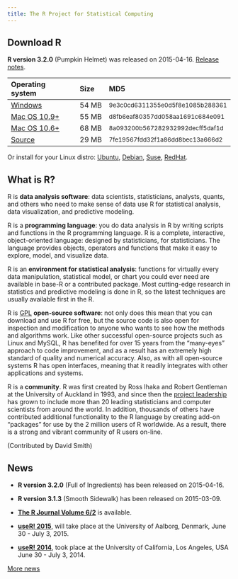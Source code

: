 ```yaml
---
title: The R Project for Statistical Computing
---
```


## Download R 

**R version 3.2.0** (Pumpkin Helmet) was released on 2015-04-16. [Release notes](http://cran.r-project.org/doc/manuals/r-release/NEWS.html).

<table class="table table-hover" id="rtable">
<thead>
<tr class="header">
<th align="left">Operating system</th>
<th align="left">Size</th>
<th align="left">MD5</th>
</tr>
</thead>
<tbody>
<tr class="odd" id="win">
<td align="left"><a href="http://cran.r-project.org/bin/windows/base/R-3.2.0-win.exe" data-path="bin/windows/base/R-3.2.0-win.exe">Windows</a></td>
<td align="left">54&nbsp;<span class="initialism">MB</span></td>
<td align="left"><small>9e3c0cd6311355e0d5f8e1085b288361</small></td>
</tr>
<tr class="even" id="mac">
<td align="left"><a href="http://cran.r-project.org/bin/macosx/R-3.2.0-mavericks.pkg" data-path="bin/macosx/R-3.2.0-mavericks.pkg">Mac OS 10.9+</a></td>
<td align="left">55&nbsp;<span class="initialism">MB</span></td>
<td align="left"><small>d8fb6eaf80357dd058aa1691c684e091</small></td>
</tr>
<tr class="odd">
<td align="left"><a href="http://cran.r-project.org/bin/macosx/R-3.2.0-snowleopard.pkg" data-path="bin/macosx/R-3.2.0-snowleopard.pkg">Mac OS 10.6+</a></td>
<td align="left">68&nbsp;<span class="initialism">MB</span></td>
<td align="left"><small>8a093200b567282932992decff5daf1d</small></td>
</tr>
<tr class="even" id="lin">
<td align="left"><a href="http://cran.r-project.org/src/base/R-3/R-3.2.0.tar.gz" data-path="src/base/R-3/R-3.2.0.tar.gz">Source</a></td>
<td align="left">29&nbsp;<span class="initialism">MB</span></td>
<td align="left"><small>7fe19567fdd32f1a86dd8bec13a666d2</small></td>
</tr>
</table>

<script src="jquery-1.11.3.min.js"></script>
<script>
var platform = window.navigator.platform;
if (/Windows/.test(platform))
  $("#win").addClass("selected");
if (/Mac/.test(platform))
  $("#mac").addClass("selected");
if (/Linux/.test(platform))
  $("#lin").addClass("selected");

// From: http://diveintohtml5.info/storage.html
function has_storage() {
  try {
    return 'localStorage' in window && window['localStorage'] !== null;
  } catch (e) {
    return false;
  }
}

function change_mirror() {
  $("#rtable a").each(function(i) {
    this.href = mirror.val() + this.dataset.path;
  });
}

var mirror;
$.getJSON("mirrors.json", function(data) {
  var items = $.map(data, function(key, val){
    return "<option value='" + key + "'>" + val + "</option>";
  });
  $("#rtable").
    after("<p class='form-inline'>CRAN mirror: <select id='mirror' class='input-sm form-control' name='mirror'>" + items.join("") + "</select></p>");
  mirror = $("#mirror").
    change(function() {
      change_mirror();
      if (has_storage())
        localStorage["mirror"] = mirror.val();
    });
  if (has_storage() && localStorage["mirror"] !== undefined)
    mirror.val(localStorage["mirror"]);
  change_mirror();
});
</script>


Or install for your Linux distro: [Ubuntu](http://cran.r-project.org/bin/linux/ubuntu/README.html), [Debian](http://cran.r-project.org/bin/linux/debian/README.html), [Suse](http://cran.r-project.org/bin/linux/suse/README.html), [RedHat](http://cran.r-project.org/bin/linux/redhat/README).

## What is R?

R is **data analysis software**: data scientists, statisticians, analysts, quants, and others who need to make sense of data use R for statistical analysis, data visualization, and predictive modeling.

R is a **programming language**: you do data analysis in R by writing scripts and functions in the R programming language. R is a complete, interactive, object-oriented language: designed by statisticians, for statisticians. The language provides objects, operators and functions that make it easy to explore, model, and visualize data.

R is an **environment for statistical analysis**: functions for virtually every data manipulation, statistical model, or chart you could ever need are available in base-R or a contributed package. Most cutting-edge research in statistics and predictive modeling is done in R, so the latest techniques are usually available first in the R.

R is [GPL](COPYING) **open-source software**: not only does this mean that you can download and use R for free, but the source code is also open for inspection and modification to anyone who wants to see how the methods and algorithms work. Like other successful open-source projects such as Linux and MySQL, R has benefited for over 15 years from the “many-eyes” approach to code improvement, and as a result has an extremely high standard of quality and numerical accuracy. Also, as with all open-source systems R has open interfaces, meaning that it readily integrates with other applications and systems. 

R is a **community**. R was first created by Ross Ihaka and Robert Gentleman at the University of Auckland in 1993, and since then the [project leadership](contributors.html) has grown to include more than 20 leading statisticians and computer scientists from around the world. In addition, thousands of others have contributed additional functionality to the R language by creating add-on “packages” for use by the 2 million users of R worldwide. As a result, there is a strong and vibrant community of R users on-line.

(Contributed by David Smith)

## News

-   **R version 3.2.0** (Full of Ingredients) has been released on 2015-04-16.

-   **R version 3.1.3** (Smooth Sidewalk) has been released on 2015-03-09.

-   [**The R Journal Volume 6/2**](http://journal.r-project.org) is available.

-   **[useR! 2015](http://www.r-project.org/useR-2015)**, will take
    place at the University of Aalborg, Denmark, June 30 - July 3, 2015.

-   **[useR! 2014](http://www.r-project.org/useR-2014)**, took place at
    the University of California, Los Angeles, USA June 30 - July 3, 2014.

<!--- (Boilerplate for release run-in)
-   [**R 3.1.3 (Smooth Sidewalk) prerelease versions**](http://cran.r-project.org/src/base-prerelease) will appear starting February 28. Final release is scheduled for 2015-03-09.
-->

[More news](/news.html)
